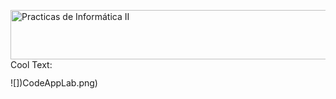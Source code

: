 <a href="https://cooltext.com"><img src="https://images.cooltext.com/5262876.png" width="1024" height="79" alt="Practicas de Informática II" /></a>
<a href="http://cooltext.com" target="_top"><img src="https://cooltext.com/images/ct_pixel.gif" width="80" height="15" alt="Cool Text: Logo and Graphics Generator" border="0" /></a>


![])CodeAppLab.png)

